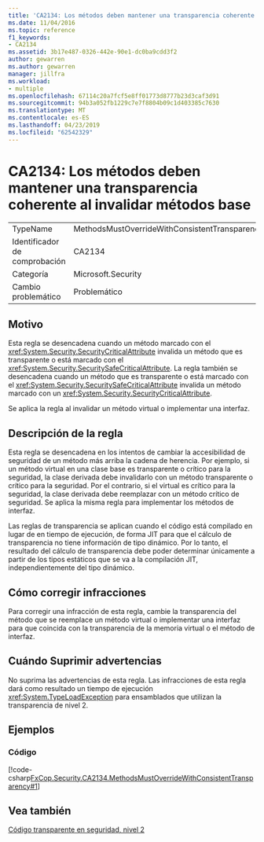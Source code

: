 ```yaml
---
title: 'CA2134: Los métodos deben mantener una transparencia coherente al invalidar métodos base'
ms.date: 11/04/2016
ms.topic: reference
f1_keywords:
- CA2134
ms.assetid: 3b17e487-0326-442e-90e1-dc0ba9cdd3f2
author: gewarren
ms.author: gewarren
manager: jillfra
ms.workload:
- multiple
ms.openlocfilehash: 67114c20a7fcf5e8ff01773d8777b23d3caf3d91
ms.sourcegitcommit: 94b3a052fb1229c7e7f8804b09c1d403385c7630
ms.translationtype: MT
ms.contentlocale: es-ES
ms.lasthandoff: 04/23/2019
ms.locfileid: "62542329"
---
```

# <a name="ca2134-methods-must-keep-consistent-transparency-when-overriding-base-methods"></a>CA2134: Los métodos deben mantener una transparencia coherente al invalidar métodos base

|||
|-|-|
|TypeName|MethodsMustOverrideWithConsistentTransparency|
|Identificador de comprobación|CA2134|
|Categoría|Microsoft.Security|
|Cambio problemático|Problemático|

## <a name="cause"></a>Motivo
 Esta regla se desencadena cuando un método marcado con el <xref:System.Security.SecurityCriticalAttribute> invalida un método que es transparente o está marcado con el <xref:System.Security.SecuritySafeCriticalAttribute>. La regla también se desencadena cuando un método que es transparente o está marcado con el <xref:System.Security.SecuritySafeCriticalAttribute> invalida un método marcado con un <xref:System.Security.SecurityCriticalAttribute>.

 Se aplica la regla al invalidar un método virtual o implementar una interfaz.

## <a name="rule-description"></a>Descripción de la regla
 Esta regla se desencadena en los intentos de cambiar la accesibilidad de seguridad de un método más arriba la cadena de herencia. Por ejemplo, si un método virtual en una clase base es transparente o crítico para la seguridad, la clase derivada debe invalidarlo con un método transparente o crítico para la seguridad. Por el contrario, si el virtual es crítico para la seguridad, la clase derivada debe reemplazar con un método crítico de seguridad. Se aplica la misma regla para implementar los métodos de interfaz.

 Las reglas de transparencia se aplican cuando el código está compilado en lugar de en tiempo de ejecución, de forma JIT para que el cálculo de transparencia no tiene información de tipo dinámico. Por lo tanto, el resultado del cálculo de transparencia debe poder determinar únicamente a partir de los tipos estáticos que se va a la compilación JIT, independientemente del tipo dinámico.

## <a name="how-to-fix-violations"></a>Cómo corregir infracciones
 Para corregir una infracción de esta regla, cambie la transparencia del método que se reemplace un método virtual o implementar una interfaz para que coincida con la transparencia de la memoria virtual o el método de interfaz.

## <a name="when-to-suppress-warnings"></a>Cuándo Suprimir advertencias
 No suprima las advertencias de esta regla. Las infracciones de esta regla dará como resultado un tiempo de ejecución <xref:System.TypeLoadException> para ensamblados que utilizan la transparencia de nivel 2.

## <a name="examples"></a>Ejemplos

### <a name="code"></a>Código
 [!code-csharp[FxCop.Security.CA2134.MethodsMustOverrideWithConsistentTransparency#1](../code-quality/codesnippet/CSharp/ca2134-methods-must-keep-consistent-transparency-when-overriding-base-methods_1.cs)]

## <a name="see-also"></a>Vea también
 [Código transparente en seguridad, nivel 2](/dotnet/framework/misc/security-transparent-code-level-2)